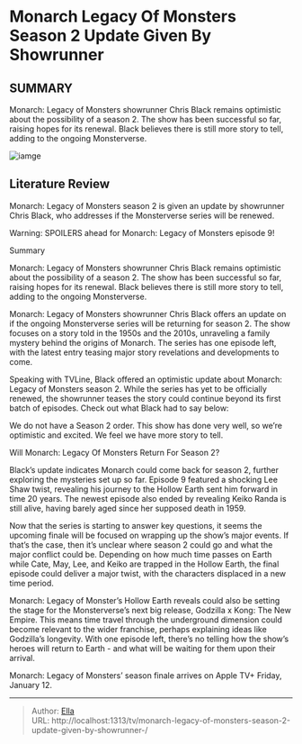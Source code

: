 # Monarch Legacy Of Monsters Season 2 Update Given By Showrunner 


## SUMMARY 



  Monarch: Legacy of Monsters showrunner Chris Black remains optimistic about the possibility of a season 2.   The show has been successful so far, raising hopes for its renewal.   Black believes there is still more story to tell, adding to the ongoing Monsterverse.  

![iamge]()

## Literature Review
Monarch: Legacy of Monsters season 2 is given an update by showrunner Chris Black, who addresses if the Monsterverse series will be renewed.

Warning: SPOILERS ahead for Monarch: Legacy of Monsters episode 9!



Summary

  Monarch: Legacy of Monsters showrunner Chris Black remains optimistic about the possibility of a season 2.   The show has been successful so far, raising hopes for its renewal.   Black believes there is still more story to tell, adding to the ongoing Monsterverse.  







Monarch: Legacy of Monsters showrunner Chris Black offers an update on if the ongoing Monsterverse series will be returning for season 2. The show focuses on a story told in the 1950s and the 2010s, unraveling a family mystery behind the origins of Monarch. The series has one episode left, with the latest entry teasing major story revelations and developments to come.

Speaking with TVLine, Black offered an optimistic update about Monarch: Legacy of Monsters season 2. While the series has yet to be officially renewed, the showrunner teases the story could continue beyond its first batch of episodes. Check out what Black had to say below:


We do not have a Season 2 order. This show has done very well, so we’re optimistic and excited. We feel we have more story to tell.



 Will Monarch: Legacy Of Monsters Return For Season 2? 
          




Black’s update indicates Monarch could come back for season 2, further exploring the mysteries set up so far. Episode 9 featured a shocking Lee Shaw twist, revealing his journey to the Hollow Earth sent him forward in time 20 years. The newest episode also ended by revealing Keiko Randa is still alive, having barely aged since her supposed death in 1959.

Now that the series is starting to answer key questions, it seems the upcoming finale will be focused on wrapping up the show’s major events. If that’s the case, then it’s unclear where season 2 could go and what the major conflict could be. Depending on how much time passes on Earth while Cate, May, Lee, and Keiko are trapped in the Hollow Earth, the final episode could deliver a major twist, with the characters displaced in a new time period.

Monarch: Legacy of Monster’s Hollow Earth reveals could also be setting the stage for the Monsterverse’s next big release, Godzilla x Kong: The New Empire. This means time travel through the underground dimension could become relevant to the wider franchise, perhaps explaining ideas like Godzilla’s longevity. With one episode left, there’s no telling how the show’s heroes will return to Earth - and what will be waiting for them upon their arrival.






Monarch: Legacy of Monsters’ season finale arrives on Apple TV&#43; Friday, January 12.






---

> Author: [Ella](https://instagram.hk.cn/)  
> URL: http://localhost:1313/tv/monarch-legacy-of-monsters-season-2-update-given-by-showrunner-/  

